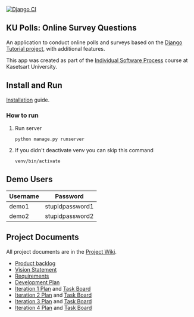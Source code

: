 [![Django CI](https://github.com/Peanutt47/ku-polls/actions/workflows/django.yml/badge.svg)](https://github.com/Peanutt47/ku-polls/actions/workflows/django.yml)
## KU Polls: Online Survey Questions 

An application to conduct online polls and surveys based
on the [Django Tutorial project][django-tutorial], with
additional features.

This app was created as part of the [Individual Software Process](
https://cpske.github.io/ISP) course at Kasetsart University.

## Install and Run

[Installation](Installation.md) guide.

### How to run
1. Run server
    ```
    python manage.py runserver
    ```
2. If you didn't deactivate venv you can skip this command
    ```
    venv/bin/activate
    ```
## Demo Users
| Username  | Password        |
|-----------|-----------------|
|   demo1   | stupidpassword1 |
|   demo2   | stupidpassword2 |

## Project Documents

All project documents are in the [Project Wiki](../../wiki/Home).

- [Product backlog](https://github.com/users/Peanutt47/projects/1/views/1)
- [Vision Statement](../../wiki/Vision%20Statement)
- [Requirements](../../wiki/Requirements)
- [Development Plan](../../wiki/Development)
- [Iteration 1 Plan](https://github.com/Peanutt47/ku-polls/wiki/Iteration-1-Plan) and [Task Board](https://github.com/users/Peanutt47/projects/1/views/3)
- [Iteration 2 Plan](https://github.com/Peanutt47/ku-polls/wiki/Iteration-2-Plan) and [Task Board](https://github.com/users/Peanutt47/projects/1/views/4)
- [Iteration 3 Plan](https://github.com/Peanutt47/ku-polls/wiki/Iteration-3-Plan) and [Task Board](https://github.com/users/Peanutt47/projects/1/views/5)
- [Iteration 4 Plan](https://github.com/Peanutt47/ku-polls/wiki/Iteration-4-Plan) and [Task Board](https://github.com/users/Peanutt47/projects/1/views/6) 

[django-tutorial]: https://docs.djangoproject.com/en/3.1/intro/tutorial01/
